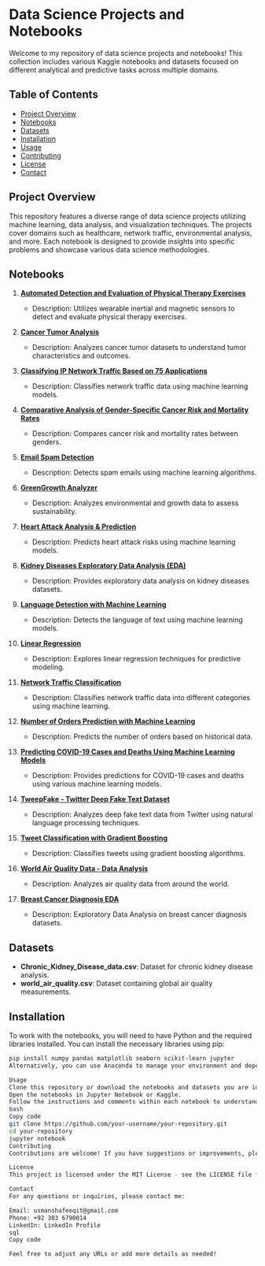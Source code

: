 # Data Science Projects and Notebooks

Welcome to my repository of data science projects and notebooks! This collection includes various Kaggle notebooks and datasets focused on different analytical and predictive tasks across multiple domains.

## Table of Contents
- [Project Overview](#project-overview)
- [Notebooks](#notebooks)
- [Datasets](#datasets)
- [Installation](#installation)
- [Usage](#usage)
- [Contributing](#contributing)
- [License](#license)
- [Contact](#contact)

## Project Overview

This repository features a diverse range of data science projects utilizing machine learning, data analysis, and visualization techniques. The projects cover domains such as healthcare, network traffic, environmental analysis, and more. Each notebook is designed to provide insights into specific problems and showcase various data science methodologies.

## Notebooks

1. **[Automated Detection and Evaluation of Physical Therapy Exercises](https://www.kaggle.com/code/usmanshafeeqdit/automated-detection-evaluation-physical-therapy)**
   - Description: Utilizes wearable inertial and magnetic sensors to detect and evaluate physical therapy exercises.

2. **[Cancer Tumor Analysis](https://www.kaggle.com/code/usmanshafeeqdit/cancer-tumor-analysis-v3)**
   - Description: Analyzes cancer tumor datasets to understand tumor characteristics and outcomes.

3. **[Classifying IP Network Traffic Based on 75 Applications](https://www.kaggle.com/code/usmanshafeeqdit/classifying-ip-network-traffic-based-on-75-app)**
   - Description: Classifies network traffic data using machine learning models.

4. **[Comparative Analysis of Gender-Specific Cancer Risk and Mortality Rates](https://www.kaggle.com/code/usmanshafeeqdit/cancer-dataset-risk-of-developing-or-dying)**
   - Description: Compares cancer risk and mortality rates between genders.

5. **[Email Spam Detection](https://www.kaggle.com/code/usmanshafeeqdit/email-spam-detection)**
   - Description: Detects spam emails using machine learning algorithms.

6. **[GreenGrowth Analyzer](https://www.kaggle.com/code/usmanshafeeqdit/greengrowth-analyzer-v6)**
   - Description: Analyzes environmental and growth data to assess sustainability.

7. **[Heart Attack Analysis & Prediction](https://www.kaggle.com/code/usmanshafeeqdit/heart-attack-analysis-prediction-v6)**
   - Description: Predicts heart attack risks using machine learning models.

8. **[Kidney Diseases Exploratory Data Analysis (EDA)](https://www.kaggle.com/code/usmanshafeeqdit/kidney-diseases-eda-v1)**
   - Description: Provides exploratory data analysis on kidney diseases datasets.

9. **[Language Detection with Machine Learning](https://www.kaggle.com/code/usmanshafeeqdit/language-detection-with-machine-learning)**
   - Description: Detects the language of text using machine learning models.

10. **[Linear Regression](https://www.kaggle.com/code/usmanshafeeqdit/linear-regression-v3)**
    - Description: Explores linear regression techniques for predictive modeling.

11. **[Network Traffic Classification](https://www.kaggle.com/code/usmanshafeeqdit/network-traffic-classification-v2)**
    - Description: Classifies network traffic data into different categories using machine learning.

12. **[Number of Orders Prediction with Machine Learning](https://www.kaggle.com/code/usmanshafeeqdit/number-of-orders-prediction)**
    - Description: Predicts the number of orders based on historical data.

13. **[Predicting COVID-19 Cases and Deaths Using Machine Learning Models](https://www.kaggle.com/code/usmanshafeeqdit/predicting-covid19-cases-and-deaths)**
    - Description: Provides predictions for COVID-19 cases and deaths using various machine learning models.

14. **[TweepFake - Twitter Deep Fake Text Dataset](https://www.kaggle.com/code/usmanshafeeqdit/tweepfake-twitter-deep-fake-text-dataset)**
    - Description: Analyzes deep fake text data from Twitter using natural language processing techniques.

15. **[Tweet Classification with Gradient Boosting](https://www.kaggle.com/code/usmanshafeeqdit/tweet-classification-with-gradient-boosting-v2)**
    - Description: Classifies tweets using gradient boosting algorithms.

16. **[World Air Quality Data - Data Analysis](https://www.kaggle.com/code/usmanshafeeqdit/world-air-quality-data-analysis)**
    - Description: Analyzes air quality data from around the world.

17. **[Breast Cancer Diagnosis EDA](https://www.kaggle.com/code/usmanshafeeqdit/eda-breast-cancer-diagnosis)**
    - Description: Exploratory Data Analysis on breast cancer diagnosis datasets.

## Datasets

- **Chronic_Kidney_Disease_data.csv**: Dataset for chronic kidney disease analysis.
- **world_air_quality.csv**: Dataset containing global air quality measurements.

## Installation

To work with the notebooks, you will need to have Python and the required libraries installed. You can install the necessary libraries using pip:

```bash
pip install numpy pandas matplotlib seaborn scikit-learn jupyter
Alternatively, you can use Anaconda to manage your environment and dependencies.

Usage
Clone this repository or download the notebooks and datasets you are interested in.
Open the notebooks in Jupyter Notebook or Kaggle.
Follow the instructions and comments within each notebook to understand the analysis and replicate the results.
bash
Copy code
git clone https://github.com/your-username/your-repository.git
cd your-repository
jupyter notebook
Contributing
Contributions are welcome! If you have suggestions or improvements, please fork the repository and submit a pull request. Make sure to follow the contribution guidelines and include a clear description of your changes.

License
This project is licensed under the MIT License - see the LICENSE file for details.

Contact
For any questions or inquiries, please contact me:

Email: usmanshafeeqit@gmail.com
Phone: +92 303 6790014
LinkedIn: LinkedIn Profile
sql
Copy code

Feel free to adjust any URLs or add more details as needed!
